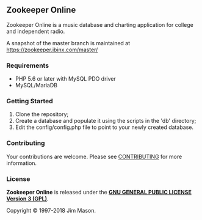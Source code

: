 ## Zookeeper Online

Zookeeper Online is a music database and charting application for
college and independent radio.

A snapshot of the master branch is maintained at
https://zookeeper.ibinx.com/master/


### Requirements

* PHP 5.6 or later with MySQL PDO driver
* MySQL/MariaDB


### Getting Started

1. Clone the repository;
2. Create a database and populate it using the scripts in the 'db' directory;
3. Edit the config/config.php file to point to your newly created database.


### Contributing

Your contributions are welcome.  Please see [CONTRIBUTING](CONTRIBUTING.md)
for more information.


### License

**Zookeeper Online** is released under the
[**GNU GENERAL PUBLIC LICENSE Version 3 (GPL)**](http://www.gnu.org/licenses/gpl-3.0.html).

Copyright &copy; 1997-2018 Jim Mason.
